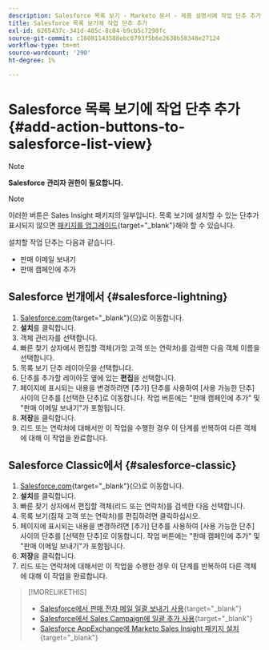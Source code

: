 ```yaml
---
description: Salesforce 목록 보기 - Marketo 문서 - 제품 설명서에 작업 단추 추가
title: Salesforce 목록 보기에 작업 단추 추가
exl-id: 6265437c-341d-485c-8c84-b9cb5c7298fc
source-git-commit: c16081143588ebc0793f5b6e2630b58348e27124
workflow-type: tm+mt
source-wordcount: '290'
ht-degree: 1%

---
```


# Salesforce 목록 보기에 작업 단추 추가 {#add-action-buttons-to-salesforce-list-view}

>[!NOTE]
>
>**Salesforce 관리자 권한이 필요합니다.**

>[!NOTE]
>
>이러한 버튼은 Sales Insight 패키지의 일부입니다. 목록 보기에 설치할 수 있는 단추가 표시되지 않으면 [패키지를 업그레이드](/help/marketo/product-docs/marketo-sales-insight/msi-for-salesforce/upgrading/upgrading-your-msi-package.md){target="_blank"}해야 할 수 있습니다.

설치할 작업 단추는 다음과 같습니다.

* 판매 이메일 보내기
* 판매 캠페인에 추가

## Salesforce 번개에서 {#salesforce-lightning}

1. [Salesforce.com](https://salesforce.com){target="_blank"}(으)로 이동합니다.
1. **설치**&#x200B;를 클릭합니다.
1. 객체 관리자를 선택합니다.
1. 빠른 찾기 상자에서 편집할 객체(가망 고객 또는 연락처)를 검색한 다음 객체 이름을 선택합니다.
1. 목록 보기 단추 레이아웃을 선택합니다.
1. 단추를 추가할 레이아웃 옆에 있는 **편집**&#x200B;을 선택합니다.
1. 페이지에 표시되는 내용을 변경하려면 [추가] 단추를 사용하여 [사용 가능한 단추] 사이의 단추를 [선택한 단추]로 이동합니다. 작업 버튼에는 &quot;판매 캠페인에 추가&quot; 및 &quot;판매 이메일 보내기&quot;가 포함됩니다.
1. **저장**&#x200B;을 클릭합니다.
1. 리드 또는 연락처에 대해서만 이 작업을 수행한 경우 이 단계를 반복하여 다른 객체에 대해 이 작업을 완료합니다.

## Salesforce Classic에서 {#salesforce-classic}

1. [Salesforce.com](https://salesforce.com){target="_blank"}(으)로 이동합니다.
1. **설치**&#x200B;를 클릭합니다.
1. 빠른 찾기 상자에서 편집할 객체(리드 또는 연락처)를 검색한 다음 선택합니다.
1. 목록 보기(잠재 고객 또는 연락처)를 편집하려면 클릭하십시오.
1. 페이지에 표시되는 내용을 변경하려면 [추가] 단추를 사용하여 [사용 가능한 단추] 사이의 단추를 [선택한 단추]로 이동합니다. 작업 버튼에는 &quot;판매 캠페인에 추가&quot; 및 &quot;판매 이메일 보내기&quot;가 포함됩니다.
1. **저장**&#x200B;을 클릭합니다.
1. 리드 또는 연락처에 대해서만 이 작업을 수행한 경우 이 단계를 반복하여 다른 객체에 대해 이 작업을 완료합니다.

>[!MORELIKETHIS]
>
>* [Salesforce에서 판매 전자 메일 일괄 보내기 사용](/help/marketo/product-docs/marketo-sales-insight/actions/crm/actions-in-salesforce/using-bulk-send-sales-email-in-salesforce.md){target="_blank"}
>* [Salesforce에서 Sales Campaign에 일괄 추가 사용](/help/marketo/product-docs/marketo-sales-insight/actions/crm/actions-in-salesforce/using-bulk-add-to-sales-campaign-in-salesforce.md){target="_blank"}
>* [Salesforce AppExchange에 Marketo Sales Insight 패키지 설치](/help/marketo/product-docs/marketo-sales-insight/msi-for-salesforce/installation/install-marketo-sales-insight-package-in-salesforce-appexchange.md){target="_blank"}
